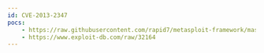 ```yaml
---
id: CVE-2013-2347
pocs:
    - https://raw.githubusercontent.com/rapid7/metasploit-framework/master/modules/exploits/windows/misc/hp_dataprotector_exec_bar.rb
    - https://www.exploit-db.com/raw/32164
---
```

